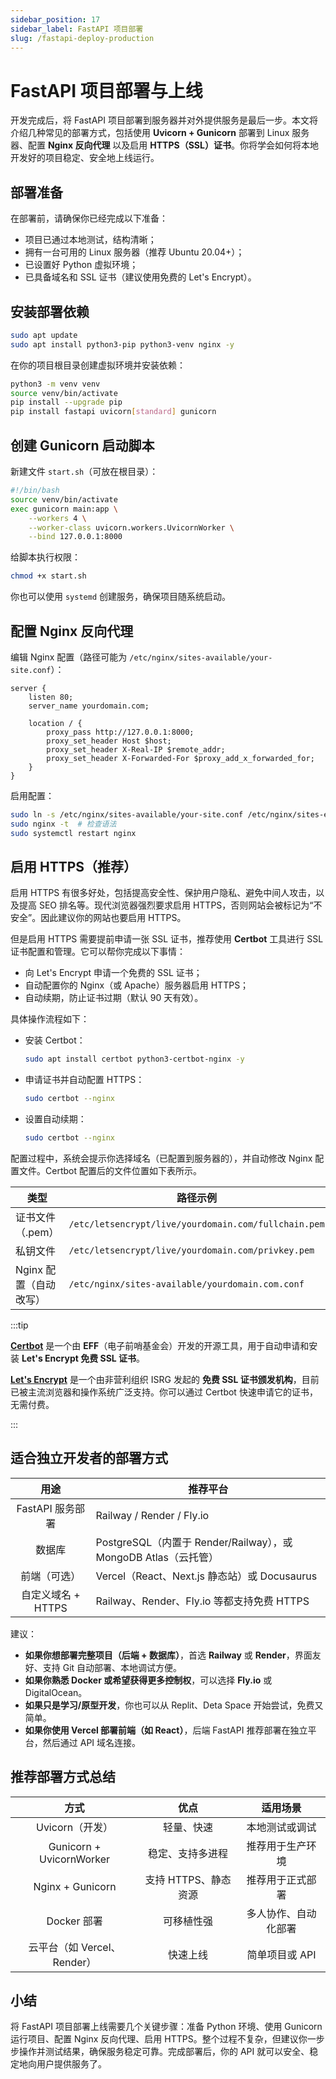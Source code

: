 ```yaml
---
sidebar_position: 17
sidebar_label: FastAPI 项目部署
slug: /fastapi-deploy-production
---
```


# FastAPI 项目部署与上线

开发完成后，将 FastAPI 项目部署到服务器并对外提供服务是最后一步。本文将介绍几种常见的部署方式，包括使用 **Uvicorn + Gunicorn** 部署到 Linux 服务器、配置 **Nginx 反向代理** 以及启用 **HTTPS（SSL）证书**。你将学会如何将本地开发好的项目稳定、安全地上线运行。



## 部署准备

在部署前，请确保你已经完成以下准备：

- 项目已通过本地测试，结构清晰；
- 拥有一台可用的 Linux 服务器（推荐 Ubuntu 20.04+）；
- 已设置好 Python 虚拟环境；
- 已具备域名和 SSL 证书（建议使用免费的 Let's Encrypt）。



## 安装部署依赖

```bash showLineNumbers
sudo apt update
sudo apt install python3-pip python3-venv nginx -y
```

在你的项目根目录创建虚拟环境并安装依赖：

```bash showLineNumbers
python3 -m venv venv
source venv/bin/activate
pip install --upgrade pip
pip install fastapi uvicorn[standard] gunicorn
```



## 创建 Gunicorn 启动脚本

新建文件 `start.sh`（可放在根目录）：

```bash showLineNumbers title="start.sh"
#!/bin/bash
source venv/bin/activate
exec gunicorn main:app \
    --workers 4 \
    --worker-class uvicorn.workers.UvicornWorker \
    --bind 127.0.0.1:8000
```

给脚本执行权限：

```bash showLineNumbers
chmod +x start.sh
```

你也可以使用 `systemd` 创建服务，确保项目随系统启动。



## 配置 Nginx 反向代理

编辑 Nginx 配置（路径可能为 `/etc/nginx/sites-available/your-site.conf`）：

```nginx showLineNumbers
server {
    listen 80;
    server_name yourdomain.com;

    location / {
        proxy_pass http://127.0.0.1:8000;
        proxy_set_header Host $host;
        proxy_set_header X-Real-IP $remote_addr;
        proxy_set_header X-Forwarded-For $proxy_add_x_forwarded_for;
    }
}
```

启用配置：

```bash showLineNumbers
sudo ln -s /etc/nginx/sites-available/your-site.conf /etc/nginx/sites-enabled/
sudo nginx -t  # 检查语法
sudo systemctl restart nginx
```



## 启用 HTTPS（推荐）

启用 HTTPS 有很多好处，包括提高安全性、保护用户隐私、避免中间人攻击，以及提高 SEO 排名等。现代浏览器强烈要求启用 HTTPS，否则网站会被标记为“不安全”。因此建议你的网站也要启用 HTTPS。

但是启用 HTTPS 需要提前申请一张 SSL 证书，推荐使用 **Certbot** 工具进行 SSL 证书配置和管理。它可以帮你完成以下事情：

- 向 Let's Encrypt 申请一个免费的 SSL 证书；
- 自动配置你的 Nginx（或 Apache）服务器启用 HTTPS；
- 自动续期，防止证书过期（默认 90 天有效）。

具体操作流程如下：

- 安装 Certbot：

  ```bash
  sudo apt install certbot python3-certbot-nginx -y
  ```

- 申请证书并自动配置 HTTPS：

  ```bash
  sudo certbot --nginx
  ```

- 设置自动续期：

  ```bash
  sudo certbot --nginx
  ```

配置过程中，系统会提示你选择域名（已配置到服务器的），并自动修改 Nginx 配置文件。Certbot 配置后的文件位置如下表所示。

| 类型                   | 路径示例                                             |
| ---------------------- | ---------------------------------------------------- |
| 证书文件（.pem）       | `/etc/letsencrypt/live/yourdomain.com/fullchain.pem` |
| 私钥文件               | `/etc/letsencrypt/live/yourdomain.com/privkey.pem`   |
| Nginx 配置（自动改写） | `/etc/nginx/sites-available/yourdomain.com.conf`     |

:::tip

**[Certbot](https://certbot.eff.org)** 是一个由 **EFF**（电子前哨基金会）开发的开源工具，用于自动申请和安装 **Let's Encrypt 免费 SSL 证书**。

[**Let's Encrypt**](https://letsencrypt.org/) 是一个由非营利组织 ISRG 发起的 **免费 SSL 证书颁发机构**，目前已被主流浏览器和操作系统广泛支持。你可以通过 Certbot 快速申请它的证书，无需付费。

:::



## 适合独立开发者的部署方式

|        用途        | 推荐平台                                                     |
| :----------------: | ------------------------------------------------------------ |
|  FastAPI 服务部署  | Railway / Render / Fly.io                                    |
|       数据库       | PostgreSQL（内置于 Render/Railway），或 MongoDB Atlas（云托管） |
|    前端（可选）    | Vercel（React、Next.js 静态站）或 Docusaurus                 |
| 自定义域名 + HTTPS | Railway、Render、Fly.io 等都支持免费 HTTPS                   |

建议：

- **如果你想部署完整项目（后端 + 数据库）**，首选 **Railway** 或 **Render**，界面友好、支持 Git 自动部署、本地调试方便。
- **如果你熟悉 Docker 或希望获得更多控制权**，可以选择 **Fly.io** 或 DigitalOcean。
- **如果只是学习/原型开发**，你也可以从 Replit、Deta Space 开始尝试，免费又简单。
- **如果你使用 Vercel 部署前端（如 React）**，后端 FastAPI 推荐部署在独立平台，然后通过 API 域名连接。



## 推荐部署方式总结

|            方式             |         优点         |       适用场景       |
| :-------------------------: | :------------------: | :------------------: |
|       Uvicorn（开发）       |      轻量、快速      |    本地测试或调试    |
|  Gunicorn + UvicornWorker   |   稳定、支持多进程   |   推荐用于生产环境   |
|      Nginx + Gunicorn       | 支持 HTTPS、静态资源 |   推荐用于正式部署   |
|         Docker 部署         |      可移植性强      | 多人协作、自动化部署 |
| 云平台（如 Vercel、Render） |       快速上线       |    简单项目或 API    |



## 小结

将 FastAPI 项目部署上线需要几个关键步骤：准备 Python 环境、使用 Gunicorn 运行项目、配置 Nginx 反向代理、启用 HTTPS。整个过程不复杂，但建议你一步步操作并测试结果，确保服务稳定可靠。完成部署后，你的 API 就可以安全、稳定地向用户提供服务了。
